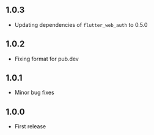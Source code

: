 ## 1.0.3
* Updating dependencies of `flutter_web_auth` to 0.5.0

## 1.0.2
* Fixing format for pub.dev

## 1.0.1
* Minor bug fixes

## 1.0.0
* First release
